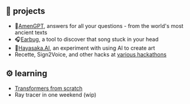 ## 🚢 projects
- 📖[AmenGPT](https://prophet-gpt-frontend.vercel.app/), answers for all your questions - from the world's most ancient texts
- 🎧[Earbug](https://github.com/taziksh/earbug-frontend), a tool to discover that song stuck in your head
- 🎨[Hayasaka.AI](https://github.com/taziksh/hayasaka.ai), an experiment with using AI to create art
- Recette, Sign2Voice, and other hacks at [various hackathons](https://devpost.com/ZKTKZ?ref_content=user-portfolio&ref_feature=portfolio&ref_medium=global-nav)

## ⚙️ learning
- [Transformers from scratch](https://github.com/taziksh/MLAB-Transformers-From-Scratch) 
- Ray tracer in one weekend (wip)

<!--
**taziksh/taziksh** is a ✨ _special_ ✨ repository because its `README.md` (this file) appears on your GitHub profile.

## 🌱 I want to create real value.


<details><summary>Why I enrolled in UWaterloo Engineering Co-op. </summary>
<p>
Software lets you turn your ideas into products. 
  
- At Dropbase **(YC W20)**, I worked on a product with 25000+ installs and scaled it to support 25X concurrent usage
- At Unyte Health, my first job, I had to debug obscure SQL bugs on launch day while our team lead was away 
  
</p>
</details>  

<details><summary> I spent high school making prose, memes, and sticky notes. </summary>
<p>

I had the opportunity to be an executive at clubs that received **$8000** grants and were recognized as Ontario's Best High School Newspaper by the Toronto Star. As much as I enjoyed social work - holding doors at 8AM in the morning, wheeling a cart of food waste to school because my landlords wouldn't let us compost - creating large scale value requires more than intention. 
  
</p>
</details>

Here are some ideas to get you started:

- 🔭 I’m currently working on ...
- 🌱 I’m currently learning ...
- 👯 I’m looking to collaborate on ...
- 🤔 I’m looking for help with ...
- 💬 Ask me about ...
- 📫 How to reach me: ...
- 😄 Pronouns: ...
- ⚡ Fun fact: ...

-->
